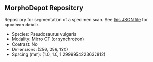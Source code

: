 
## MorphoDepot Repository
Repository for segmentation of a specimen scan.  See [this JSON file](MorphoDepotAccession.json) for specimen details.
* Species: Pseudosaurus vulgaris
* Modality: Micro CT (or synchrotron)
* Contrast: No
* Dimensions: (256, 256, 130)
* Spacing (mm): (1.0, 1.0, 1.2999954223632812)
        